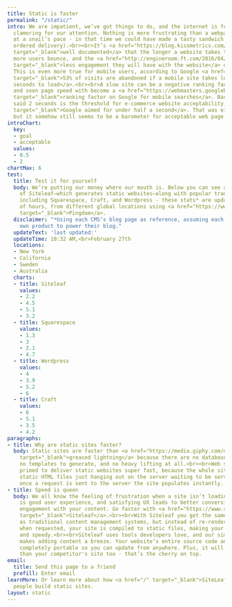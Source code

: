 ```yaml
---
title: Static is faster
permalink: "/static/"
intro: We are impatient, we’ve got things to do, and the internet is full of websites
  clamoring for our attention. Nothing is more frustrating than a webpage loading
  at a snail’s pace - in that time we could have made a tasty sandwich (or at least
  ordered delivery).<br><br>It’s <a href="https://blog.kissmetrics.com/loading-time/"
  target="_blank">well documented</a> that the longer a website takes to load the
  more users bounce, and the <a href="http://engineroom.ft.com/2016/04/04/a-faster-ft-com/"
  target="_blank">less engagement they will have with the website</a> once loaded.
  This is even more true for mobile users, according to Google <a href="https://www.thinkwithgoogle.com/marketing-resources/data-measurement/mobile-page-speed-new-industry-benchmarks/"
  target="_blank">53% of visits are abandoned if a mobile site takes longer than three
  seconds to load</a>.<br><br>A slow site can be a negative ranking factor for SEO
  and soon page speed with become a <a href="https://webmasters.googleblog.com/2018/01/using-page-speed-in-mobile-search.html"
  target="_blank">ranking factor on Google for mobile searches</a>. Back in 2010 Google
  said 2 seconds is the threshold for e-commerce website acceptability, and <a href="https://www.youtube.com/watch?time_continue=198&v=OpMfx_Zie2g"
  target="_blank">Google aimed for under half a second</a>. That was eight years ago,
  but it somehow still seems to be a barometer for acceptable web page load time.
introChart:
  key:
  - goal
  - acceptable
  values:
  - 0.5
  - 2
chartMax: 6
test:
  title: Test it for yourself
  body: We’re putting our money where our mouth is. Below you can see a speed comparison
    of Siteleaf—which generates static websites—along with popular traditional CMS’s
    including Squarespace, Craft, and Wordpress - these stats* are updated every couple
    of hours, from different global locations using <a href="https://www.pingdom.com/"
    target="_blank">Pingdom</a>.
  disclaimer: "*Using each CMS’s blog page as reference, assuming each uses their
    own product to power their blog."
  updateText: 'last updated:'
  updateTime: 10:32 AM,<br>February 27th
  locations:
  - New York
  - California
  - Sweden
  - Australia
  charts:
  - title: Siteleaf
    values:
    - 2.2
    - 4.5
    - 5.1
    - 3.2
  - title: Squarespace
    values:
    - 1.3
    - 3
    - 2.1
    - 4.7
  - title: Wordpress
    values:
    - 4
    - 3.9
    - 5.2
    - 6
  - title: Craft
    values:
    - 6
    - 5.1
    - 3.5
    - 4.2
paragraphs:
- title: Why are static sites faster?
  body: Static sites are faster than <a href="https://media.giphy.com/media/12mg8tiWKgiRB6/giphy.gif"
    target="_blank">greased lightning</a> because there are no databases to sift through,
    no templates to generate, and no heavy lifting at all.<br><br>Web servers are
    primed to deliver static websites super fast, because the whole site is made of
    static HTML files just hanging out on the server waiting to be served, meaning
    once a request is sent to the server the site populates instantly.
- title: Speed is queen
  body: We all know the feeling of frustration when a site isn’t loading. A fast website
    is good user experience, and satisfying UX leads to better conversions and more
    engagement with your content. Go faster with <a href="https://www.siteleaf.com/plans/"
    target="_blank">Siteleaf</a>.<br><br>With Siteleaf you get the same editing capabilities
    as traditional content management systems, but instead of re-rendering each page
    when requested, your site is compiled to static files, making your site more secure
    and speedy.<br><br>Siteleaf uses tools developers love, and our simple user interface
    makes adding content a breeze. Your website’s entire source code and content are
    completely portable so you can update from anywhere. Plus, it will load faster
    than your competitor's site too - that’s the cherry on top.
email:
  title: Send this page to a friend
  prefill: Enter email
learnMore: Or learn more about how <a href="/" target="_blank">SiteLeaf</a> is helping
  people build static sites.
layout: static
---
```


